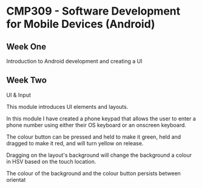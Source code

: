 # CMP309 - Software Development for Mobile Devices (Android)

## Week One
Introduction to Android development and creating a UI

## Week Two
UI & Input  

This module introduces UI elements and layouts.

In this module I have created a phone keypad that allows the user to enter a phone number using either their OS keyboard or an onscreen keyboard. 


The colour button can be pressed and held to make it green, held and dragged to make it red, and will turn yellow on release. 


Dragging on the layout's background will change the background a colour in HSV based on the touch location.


The colour of the background and the colour button persists between orientat
